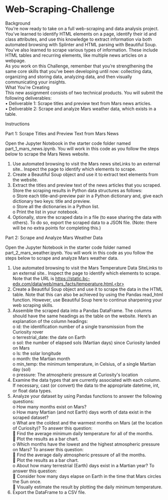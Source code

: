 # Web-Scraping-Challenge<br>


Background<br>
You’re now ready to take on a full web-scraping and data analysis project. You’ve learned to identify HTML elements on a page, identify their id and class attributes, and use this knowledge to extract information via both automated browsing with Splinter and HTML parsing with Beautiful Soup. You’ve also learned to scrape various types of information. These include HTML tables and recurring elements, like multiple news articles on a webpage.<br>
As you work on this Challenge, remember that you’re strengthening the same core skills that you’ve been developing until now: collecting data, organizing and storing data, analyzing data, and then visually communicating your insights.<br>
What You're Creating<br>
This new assignment consists of two technical products. You will submit the following deliverables:<br>
•	Deliverable 1: Scrape titles and preview text from Mars news articles.<br>
•	Deliverable 2: Scrape and analyze Mars weather data, which exists in a table.<br>


Instructions<br>

Part 1: Scrape Titles and Preview Text from Mars News<br>

Open the Jupyter Notebook in the starter code folder named part_1_mars_news.ipynb. You will work in this code as you follow the steps below to scrape the Mars News website.<br>
1.	Use automated browsing to visit the Mars news siteLinks to an external site.. Inspect the page to identify which elements to scrape.<br>
2.	Create a Beautiful Soup object and use it to extract text elements from the website.<br>
3.	Extract the titles and preview text of the news articles that you scraped. Store the scraping results in Python data structures as follows:<br>
o	Store each title-and-preview pair in a Python dictionary and, give each dictionary two keys: title and preview.<br>
o	Store all the dictionaries in a Python list.<br>
o	Print the list in your notebook.<br>
4.	Optionally, store the scraped data in a file (to ease sharing the data with others). To do so, export the scraped data to a JSON file. (Note: there will be no extra points for completing this.)<br>


Part 2: Scrape and Analyze Mars Weather Data<br>

Open the Jupyter Notebook in the starter code folder named part_2_mars_weather.ipynb. You will work in this code as you follow the steps below to scrape and analyze Mars weather data.<br>
1.	Use automated browsing to visit the Mars Temperature Data SiteLinks to an external site.. Inspect the page to identify which elements to scrape. Note that the URL is https://static.bc-edx.com/data/web/mars_facts/temperature.html.<br>
2.	Create a Beautiful Soup object and use it to scrape the data in the HTML table. Note that this can also be achieved by using the Pandas read_html function. However, use Beautiful Soup here to continue sharpening your web scraping skills.<br>
3.	Assemble the scraped data into a Pandas DataFrame. The columns should have the same headings as the table on the website. Here’s an explanation of the column headings:<br>
o	id: the identification number of a single transmission from the Curiosity rover<br>
o	terrestrial_date: the date on Earth<br>
o	sol: the number of elapsed sols (Martian days) since Curiosity landed on Mars<br>
o	ls: the solar longitude<br>
o	month: the Martian month<br>
o	min_temp: the minimum temperature, in Celsius, of a single Martian day (sol)<br>
o	pressure: The atmospheric pressure at Curiosity's location<br>
4.	Examine the data types that are currently associated with each column. If necessary, cast (or convert) the data to the appropriate datetime, int, or float data types.<br>
5.	Analyze your dataset by using Pandas functions to answer the following questions:<br>
o	How many months exist on Mars?<br>
o	How many Martian (and not Earth) days worth of data exist in the scraped dataset?<br>
o	What are the coldest and the warmest months on Mars (at the location of Curiosity)? To answer this question:<br>
	Find the average minimum daily temperature for all of the months.<br>
	Plot the results as a bar chart.<br>
o	Which months have the lowest and the highest atmospheric pressure on Mars? To answer this question:<br>
	Find the average daily atmospheric pressure of all the months.<br>
	Plot the results as a bar chart.<br>
o	About how many terrestrial (Earth) days exist in a Martian year? To answer this question:<br>
	Consider how many days elapse on Earth in the time that Mars circles the Sun once.<br>
	Visually estimate the result by plotting the daily minimum temperature.<br>
6.	Export the DataFrame to a CSV file.<br>
